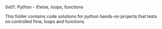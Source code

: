 0x01. Python - if/else, loops, functions

This folder contains code solutions for python hands-on projects that tests on controlled flow, loops and functions.

